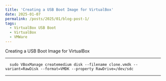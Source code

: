 ```yaml
---
title: 'Creating a USB Boot Image for VirtualBox'
date: 2025-01-07
permalink: /posts/2025/01/blog-post-1/
tags:
  - VirtualBox USB Boot
  - VirtualBox
  - VMWare
---
```

Creating a USB Boot Image for VirtualBox


---
      sudo VBoxManage createmedium disk --filename clone.vmdk --variant=RawDisk --format=VMDK --property RawDrive=/dev/sdc

---